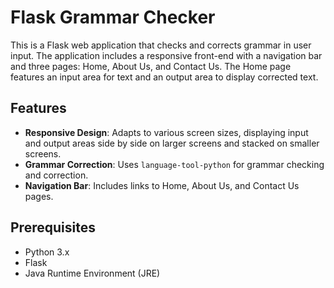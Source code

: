 # Flask Grammar Checker

This is a Flask web application that checks and corrects grammar in user input. The application includes a responsive front-end with a navigation bar and three pages: Home, About Us, and Contact Us. The Home page features an input area for text and an output area to display corrected text.

## Features

- **Responsive Design**: Adapts to various screen sizes, displaying input and output areas side by side on larger screens and stacked on smaller screens.
- **Grammar Correction**: Uses `language-tool-python` for grammar checking and correction.
- **Navigation Bar**: Includes links to Home, About Us, and Contact Us pages.

## Prerequisites

- Python 3.x
- Flask
- Java Runtime Environment (JRE)





